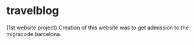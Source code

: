 # travelblog
(1st website project)
Creation of this website was to get admission to the migracode barcelona.
